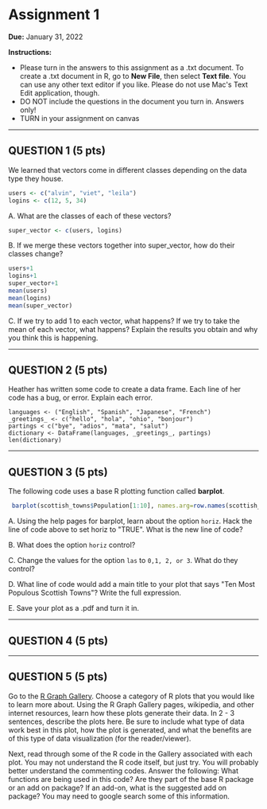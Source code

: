 # Assignment 1

**Due:** January 31, 2022

**Instructions:** 
  * Please turn in the answers to this assignment as a .txt document. To create a .txt document in R, go to **New File**, then select **Text file**. You can use any other text editor if you like. Please do not use Mac's Text Edit application, though.
  * DO NOT include the questions in the document you turn in. Answers only!
  * TURN in your assignment on canvas

-----

## QUESTION 1 (5 pts)

We learned that vectors come in different classes depending on the data type they house. 

```r
users <- c("alvin", "viet", "leila")
logins <- c(12, 5, 34)
```

A. What are the classes of each of these vectors? 

```r
super_vector <- c(users, logins)
```

B. If we merge these vectors together into super_vector, how do their classes change? 

```r
users+1
logins+1
super_vector+1
mean(users)
mean(logins)
mean(super_vector)
```

C. If we try to add 1 to each vector, what happens? If we try to take the mean of each vector, what happens? Explain the results you obtain and why you think this is happening.


-----

## QUESTION 2 (5 pts)

Heather has written some code to create a data frame. Each line of her code has a bug, or error. Explain each error. 

```
languages <- ("English", "Spanish", "Japanese", "French")
_greetings_ <- c("hello", "hola", "ohio", "bonjour")
partings < c("bye", "adios", "mata", "salut")
dictionary <- DataFrame(languages, _greetings_, partings)
len(dictionary)

```

-----

## QUESTION 3 (5 pts)

The following code uses a base R plotting function called **barplot**. 

```r
 barplot(scottish_towns$Population[1:10], names.arg=row.names(scottish_towns)[1:10], las = 2)
 ```

A. Using the help pages for barplot, learn about the option `horiz`. Hack the line of code above to set horiz to "TRUE". What is the new line of code?

B. What does the option `horiz` control?

C. Change the values for the option `las` to `0,1, 2, or 3`. What do they control?

D. What line of code would add a main title to your plot that says "Ten Most Populous Scottish Towns"? Write the full expression.

E. Save your plot as a .pdf and turn it in.




-----

## QUESTION 4 (5 pts)



-----

## QUESTION 5 (5 pts)

Go to the [R Graph Gallery](https://www.r-graph-gallery.com/index.html). Choose a category of R plots that you would like to learn more about. Using the R Graph Gallery pages, wikipedia, and other internet resources, learn how these plots generate their data. In 2 - 3 sentences, describe the plots here. Be sure to include what type of data work best in this plot, how the plot is generated, and what the benefits are of this type of data visualization (for the reader/viewer). 

Next, read through some of the R code in the Gallery associated with each plot. You may not understand the R code itself, but just try. You will probably better understand the commenting codes. Answer the following: What functions are being used in this code? Are they part of the base R package or an add on package? If an add-on, what is the suggested add on package? You may need to google search some of this information.

